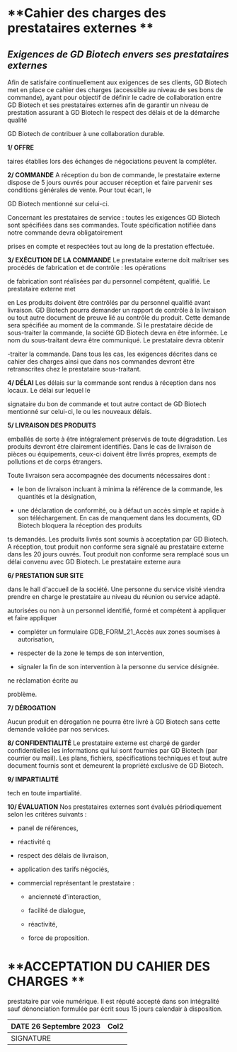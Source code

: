# **Cahier des charges des prestataires externes **
## **_Exigences de GD Biotech envers ses prestataires externes_**

Afin de satisfaire continuellement aux exigences de ses clients, GD Biotech met en place ce
cahier des charges (accessible au niveau de ses bons de commande), ayant pour objectif de
définir le cadre de collaboration entre GD Biotech et ses prestataires externes afin de garantir
un niveau de prestation assurant à GD Biotech le respect des délais et de la démarche qualité

GD Biotech de contribuer à une collaboration durable.

**1/ OFFRE**

taires établies lors des échanges de négociations peuvent
la compléter.

**2/ COMMANDE**
A réception du bon de commande, le prestataire externe dispose de 5 jours ouvrés pour
accuser réception et faire parvenir ses conditions générales de vente. Pour tout écart, le

GD Biotech mentionné sur celui-ci.

Concernant les prestataires de service : toutes les exigences GD Biotech sont spécifiées dans
ses commandes. Toute spécification notifiée dans notre commande devra obligatoirement

prises en compte et respectées tout au long de la prestation effectuée.

**3/ EXÉCUTION DE LA COMMANDE**
Le prestataire externe doit maîtriser ses procédés de fabrication et de contrôle : les opérations

de fabrication sont réalisées par du personnel compétent, qualifié. Le prestataire externe met

en
Les produits doivent être contrôlés par du personnel qualifié avant livraison. GD Biotech
pourra demander un rapport de contrôle à la livraison ou tout autre document de preuve lié
au contrôle du produit. Cette demande sera spécifiée au moment de la commande.
Si le prestataire décide de sous-traiter la commande, la société GD Biotech devra en être
informée. Le nom du sous-traitant devra être communiqué. Le prestataire devra obtenir

-traiter la commande. Dans tous les cas, les exigences
décrites dans ce cahier des charges ainsi que dans nos commandes devront être retranscrites
chez le prestataire sous-traitant.

**4/ DÉLAI**
Les délais sur la commande sont rendus à réception dans nos locaux. Le délai sur lequel le

signataire du bon de commande et tout autre contact de GD Biotech mentionné sur celui-ci,
le ou les nouveaux délais.

**5/ LIVRAISON DES PRODUITS**

emballés de sorte à être intégralement préservés de toute dégradation. Les produits devront
être clairement identifiés.
Dans le cas de livraison de pièces ou équipements, ceux-ci doivent être livrés propres,
exempts de pollutions et de corps étrangers.

Toute livraison sera accompagnée des documents nécessaires dont :

   - le bon de livraison incluant à minima la référence de la commande, les quantités et la
désignation,

   - une déclaration de conformité, ou à défaut un accès simple et rapide à son
téléchargement.
En cas de manquement dans les documents, GD Biotech bloquera la réception des produits

ts demandés.
Les produits livrés sont soumis à acceptation par GD Biotech. A réception, tout produit non
conforme sera signalé au prestataire externe dans les 20 jours ouvrés. Tout produit non
conforme sera remplacé sous un délai convenu avec GD Biotech. Le prestataire externe aura

**6/ PRESTATION SUR SITE**

dans le hall d'accueil de la société. Une personne du service visité viendra prendre en charge
le prestataire au niveau du
réunion ou service adapté.

autorisées ou non à un personnel identifié, formé et compétent à appliquer et faire appliquer

   
   - compléter un formulaire GDB_FORM_21_Accès aux zones soumises à autorisation,

   
   - respecter
de la zone le temps de son intervention,

   - signaler la fin de son intervention à la personne du service désignée.

ne réclamation écrite au

problème.

**7/ DÉROGATION**

Aucun produit en dérogation ne pourra être livré à GD Biotech sans cette demande validée
par nos services.

**8/ CONFIDENTIALITÉ**
Le prestataire externe est chargé de garder confidentielles les informations qui lui sont
fournies par GD Biotech (par courrier ou mail). Les plans, fichiers, spécifications techniques
et tout autre document fournis sont et demeurent la propriété exclusive de GD Biotech.

**9/ IMPARTIALITÉ**

tech en toute impartialité.

**10/ ÉVALUATION**
Nos prestataires externes sont évalués périodiquement selon les critères suivants :

   
   - panel de références,

   
   
   - réactivité q

   - respect des délais de livraison,

   - application des tarifs négociés,

   - commercial représentant le prestataire :

        - ancienneté d'interaction,

        - facilité de dialogue,

        - réactivité,

        - force de proposition.

# **ACCEPTATION DU CAHIER DES CHARGES **

prestataire par voie numérique. Il est réputé accepté dans son intégralité sauf dénonciation
formulée par écrit sous 15 jours calendair
à disposition.





|DATE 26 Septembre 2023|Col2|
|---|---|
|SIGNATURE||

